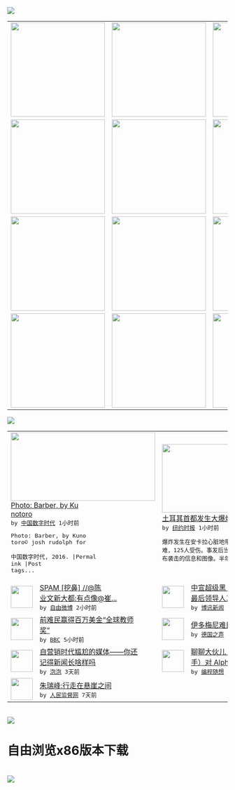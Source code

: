 

<a href="https://github.com/greatfire/z/raw/master/FreeBrowser.apk"><img src="https://raw.githubusercontent.com/greatfire/wiki/master/x/header.png" /></a><table><tr><td width="262" align="center" valign="center"><a href="https://github.com/greatfire/wiki/wiki/nyt" title="纽约时报中文网 国际纵览"><img src="https://raw.githubusercontent.com/greatfire/wiki/master/x/nyt_flag.png" width="215"/></a></td><td width="262" align="center" valign="center"><a href="https://github.com/greatfire/wiki/wiki/dw" title=""><img src="https://raw.githubusercontent.com/greatfire/wiki/master/x/dw_flag.png" width="215"/></a></td><td width="262" align="center" valign="center"><a href="https://github.com/greatfire/wiki/wiki/rmjd" title=""><img src="https://raw.githubusercontent.com/greatfire/wiki/master/x/rmjd_flag.png" width="215"/></a></td></tr><tr><td width="262" align="center" valign="center"><a href="https://github.com/paopaonetizen/website" title="泡泡 - 未经审查的互联网信息"><img src="https://raw.githubusercontent.com/greatfire/wiki/master/x/pp_flag.png" width="215"/></a></td><td width="262" align="center" valign="center"><a href="https://github.com/getlantern/mirror" title="以及自由微博和GreatFire.org官方中文论坛"><img src="https://raw.githubusercontent.com/greatfire/wiki/master/x/lantern_flag.png" width="215"/></a></td><td width="262" align="center" valign="center"><a href="https://github.com/cdtmirrors/m/" title=""><img src="https://raw.githubusercontent.com/greatfire/wiki/master/x/cdt_flag.png" width="215"/></a></td></tr><tr><td width="262" align="center" valign="center"><a href="https://github.com/program-think/blog" title="编程随想的博客"><img src="https://raw.githubusercontent.com/greatfire/wiki/master/x/pt_flag.png" width="215"/></a></td><td width="262" align="center" valign="center"><a href="https://github.com/greatfire/wiki/wiki/bbc" title=""><img src="https://raw.githubusercontent.com/greatfire/wiki/master/x/bbc_flag.png" width="215"/></a></td><td width="262" align="center" valign="center"><a href="https://github.com/freeweibo/s" title="自由微博 - 匿名和不受屏蔽的新浪微博搜索"><img src="https://raw.githubusercontent.com/greatfire/wiki/master/x/fw_flag.png" width="215"/></a></td></tr><tr><td width="262" align="center" valign="center"><a href="https://github.com/greatfire/wiki/wiki/google" title=""><img src="https://raw.githubusercontent.com/greatfire/wiki/master/x/google_flag.png" width="215"/></a></td><td width="262" align="center" valign="center"><a href="https://github.com/bxnews/boxun" title=""><img src="https://raw.githubusercontent.com/greatfire/wiki/master/x/bx_flag.png" width="215"/></a></td><td width="262" align="center" valign="center"><a href="https://github.com/greatfire/wiki/wiki/open-source" title="欢迎访问GreatFire.org开发者项目网站"><img src="https://raw.githubusercontent.com/greatfire/wiki/master/x/open-source_flag.png" width="215"/></a></td></tr></table><img src="https://raw.githubusercontent.com/greatfire/wiki/master/x/newsfeed text.png" /><table cols="4"><tr><td colspan="2" width="380"><a href="http://feedproxy.google.com/~r/chinadigitaltimes/IyPt/~3/7CHekpZA6hA/"><img src="http://i0.wp.com/chinadigitaltimes.net/chinese/files/2016/03/25556217782_a3015d831b_z.jpg?resize=640%2C431" width="330" height="156"/></a></br><a href="http://feedproxy.google.com/~r/chinadigitaltimes/IyPt/~3/7CHekpZA6hA/">Photo: Barber, by Ku<br/>notoro</a></br><kbd> by <a href="http://chinadigitaltimes.net/chinese/">中国数字时代</a> 1小时前 </kbd></br><pre>Photo: Barber, by Kuno<br/>toro© josh rudolph for<br/> 中国数字时代, 2016. |Permal<br/>ink |Post tags...</pre></td><td colspan="2" width="380"><a href="https://d3qlz4p8smvoli.cloudfront.net/world/20160314/c14turkey/"><img src="http://static01.nyt.com/images/2016/03/14/world/14TURKEY/14TURKEY-articleLarge.jpg" width="330" height="156"/></a></br><a href="https://d3qlz4p8smvoli.cloudfront.net/world/20160314/c14turkey/">土耳其首都发生大爆炸，至少34人遇难</a></br><kbd> by <a href="http://m.cn.nytimes.com/">纽约时报</a> 1小时前 </kbd></br><pre>爆炸发生在安卡拉心脏地带，官员称至少34人遇<br/>难，125人受伤。事发后当局颁布禁令，禁止发<br/>布袭击的信息和图像。半年来</pre></td></tr><tr><td><img src="https://raw.githubusercontent.com/greatfire/wiki/master/x/fw_logo.png" width="50" height="50"/></td><td width="280"><a href="https://freeweibo.com/weibo/3952851824346333">SPAM [挖鼻] //@陈<br/>业文新大都:有点像@崔...</a></br><kbd> by <a href="https://freeweibo.com/">自由微博</a> 2小时前 </kbd></td><td><img src="http://www.boxun.com/news/images/2016/03/201603140234china1.jpg" width="50" height="50"/></td><td width="280"><a href="http://www.boxun.com/news/gb/china/2016/03/201603140234.shtml">中宣超级黑？新华社报道“中国<br/>最后领导人习近平”请看...</a></br><kbd> by <a href="http://www.boxun.com">博讯新闻</a> 3小时前 </kbd></td></tr><tr><td><img src="http://a.files.bbci.co.uk/worldservice/live/assets/images/2016/03/13/160313221631_al_hroub_144x81_ap_nocredit.jpg" width="50" height="50"/></td><td width="280"><a href="http://www.bbc.com/zhongwen/simp/world/2016/03/160313_refugee_teacher_award">前难民赢得百万美金“全球教师<br/>奖”</a></br><kbd> by <a href="http://www.bbc.co.uk/zhongwen/simp">BBC</a> 5小时前 </kbd></td><td><img src="http://www.dw.com/image/0,,19113474_302,00.jpg" width="50" height="50"/></td><td width="280"><a href="http://dw.com/p/1ICSF?maca=chi-GK-text-greatfire-all-chinese-15625-xml-mrss">伊多梅尼难民营的“白色钢琴”</a></br><kbd> by <a href="http://dw.de">德国之声</a> 11小时前 </kbd></td></tr><tr><td><img src="https://pao-pao.net/sites/pao-pao.net/files/styles/large/public/wen_zhong_tu_1_1.jpeg?itok=cHujnAZi" width="50" height="50"/></td><td width="280"><a href="https://pao-pao.net/article/679">自营销时代尴尬的媒体——你还<br/>记得新闻长啥样吗</a></br><kbd> by <a href="https://pao-pao.net">泡泡</a> 3天前 </kbd></td><td><img src="http://lh3.googleusercontent.com/pBXhMg2e-kFTdYaD-30ocFiwQY6APV6pwFBndazI-zjxwIHlQiCl29V0bg18Sm6DCoZZN8fmbn3lgDcEoh7-x3VGZERrCm2eQXTyf1XelIufobWNwzkmFtKoEjJtnc7SjHaNxnd2d0w" width="50" height="50"/></td><td width="280"><a href="http://feedproxy.google.com/~r/programthink/~3/u2XLp_dDWqo/AlphaGo.html">聊聊大伙儿（包括某些职业围棋<br/>手）对 AlphaGo...</a></br><kbd> by <a href="http://program-think.blogspot.com">编程随想</a> 3天前 </kbd></td></tr><tr><td><img src="http://www.rmjdw.com/uploads/160307/3-16030G3341J52.jpg" width="50" height="50"/></td><td width="280"><a href="http://www.rmjdw.com//fazhizhongguo/20160307/15517.html">朱瑞峰:行走在悬崖之间 </a></br><kbd> by <a href="http://www.rmjdw.com/">人民监督网</a> 7天前 </kbd></td></table></br><a href="https://github.com/greatfire/z/raw/master/FreeBrowser.apk"><img src="https://raw.githubusercontent.com/greatfire/wiki/master/x/download app.png" /></a><h1>自由浏览x86版本下载<h1><a href="https://github.com/greatfire/z/raw/master/FreeBrowser-x86.apk"><img src="https://raw.githubusercontent.com/greatfire/images/master/fb86.qr.png" /></a>